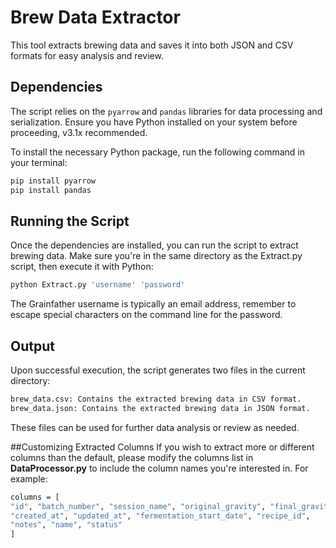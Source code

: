 # Brew Data Extractor

This tool extracts brewing data and saves it into both JSON and CSV formats for easy analysis and review.

## Dependencies

The script relies on the `pyarrow` and `pandas` libraries for data processing and serialization. Ensure you have Python installed on your system before proceeding, v3.1x recommended.

To install the necessary Python package, run the following command in your terminal:

```bash
pip install pyarrow
pip install pandas
```

## Running the Script
Once the dependencies are installed, you can run the script to extract brewing data. Make sure you're in the same directory as the Extract.py script, then execute it with Python:

```bash
python Extract.py 'username' 'password'
```

The Grainfather username is typically an email address, remember to escape special characters on the command line for the password.

## Output
Upon successful execution, the script generates two files in the current directory:
```bash
brew_data.csv: Contains the extracted brewing data in CSV format.
brew_data.json: Contains the extracted brewing data in JSON format.
```

These files can be used for further data analysis or review as needed.

##Customizing Extracted Columns
If you wish to extract more or different columns than the default, please modify the columns list in **DataProcessor.py** to include the column names you're interested in. For example:
```bash
columns = [
"id", "batch_number", "session_name", "original_gravity", "final_gravity",
"created_at", "updated_at", "fermentation_start_date", "recipe_id",
"notes", "name", "status"
]
```
